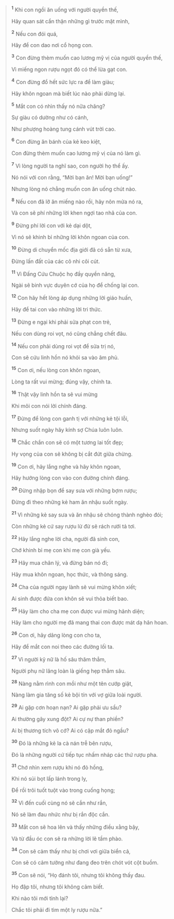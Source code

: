 > <sup><b>1</b></sup> Khi con ngồi ăn uống với người quyền thế,
>
> Hãy quan sát cẩn thận những gì trước mặt mình,
>
> <sup><b>2</b></sup> Nếu con đói quá,
>
> Hãy để con dao nơi cổ họng con.
>
> <sup><b>3</b></sup> Con đừng thèm muốn cao lương mỹ vị của người quyền thế,
>
> Vì miếng ngon rượu ngọt đó có thể lừa gạt con.
>
> <sup><b>4</b></sup> Con đừng đổ hết sức lực ra để làm giàu;
>
> Hãy khôn ngoan mà biết lúc nào phải dừng lại.
>
> <sup><b>5</b></sup> Mắt con có nhìn thấy nó nữa chăng?
>
> Sự giàu có dường như có cánh,
>
> Như phượng hoàng tung cánh vút trời cao.
>
> <sup><b>6</b></sup> Con đừng ăn bánh của kẻ keo kiệt,
>
> Con đừng thèm muốn cao lương mỹ vị của nó làm gì.
>
> <sup><b>7</b></sup> Vì lòng người ta nghĩ sao, con người họ thể ấy.
>
> Nó nói với con rằng, “Mời bạn ăn! Mời bạn uống!”
>
> Nhưng lòng nó chẳng muốn con ăn uống chút nào.
>
> <sup><b>8</b></sup> Nếu con đã lỡ ăn miếng nào rồi, hãy nôn mửa nó ra,
>
> Và con sẽ phí những lời khen ngợi tao nhã của con.
>
> <sup><b>9</b></sup> Ðừng phí lời con với kẻ dại dột,
>
> Vì nó sẽ khinh bỉ những lời khôn ngoan của con.
>
> <sup><b>10</b></sup> Ðừng di chuyển mốc địa giới đã có sẵn từ xưa,
>
> Ðừng lấn đất của các cô nhi côi cút.
>
> <sup><b>11</b></sup> Vì Ðấng Cứu Chuộc họ đầy quyền năng,
>
> Ngài sẽ binh vực duyên cớ của họ để chống lại con.
>
> <sup><b>12</b></sup> Con hãy hết lòng áp dụng những lời giáo huấn,
>
> Hãy để tai con vào những lời tri thức.
>
> <sup><b>13</b></sup> Ðừng e ngại khi phải sửa phạt con trẻ,
>
> Nếu con dùng roi vọt, nó cũng chẳng chết đâu.
>
> <sup><b>14</b></sup> Nếu con phải dùng roi vọt để sửa trị nó,
>
> Con sẽ cứu linh hồn nó khỏi sa vào âm phủ.
>
> <sup><b>15</b></sup> Con ơi, nếu lòng con khôn ngoan,
>
> Lòng ta rất vui mừng; đúng vậy, chính ta.
>
> <sup><b>16</b></sup> Thật vậy linh hồn ta sẽ vui mừng
>
> Khi môi con nói lời chính đáng.
>
> <sup><b>17</b></sup> Ðừng để lòng con ganh tị với những kẻ tội lỗi,
>
> Nhưng suốt ngày hãy kính sợ Chúa luôn luôn.
>
> <sup><b>18</b></sup> Chắc chắn con sẽ có một tương lai tốt đẹp;
>
> Hy vọng của con sẽ không bị cắt đứt giữa chừng.
>
> <sup><b>19</b></sup> Con ơi, hãy lắng nghe và hãy khôn ngoan,
>
> Hãy hướng lòng con vào con đường chính đáng.
>
> <sup><b>20</b></sup> Đừng nhập bọn để say sưa với những bợm rượu;
>
> Đừng đi theo những kẻ ham ăn nhậu suốt ngày.
>
> <sup><b>21</b></sup> Vì những kẻ say sưa và ăn nhậu sẽ chóng thành nghèo đói;
>
> Còn những kẻ cứ say rượu lừ đừ sẽ rách rưới tả tơi.
>
> <sup><b>22</b></sup> Hãy lắng nghe lời cha, người đã sinh con,
>
> Chớ khinh bỉ mẹ con khi mẹ con già yếu.
>
> <sup><b>23</b></sup> Hãy mua chân lý, và đừng bán nó đi;
>
> Hãy mua khôn ngoan, học thức, và thông sáng.
>
> <sup><b>24</b></sup> Cha của người ngay lành sẽ vui mừng khôn xiết;
>
> Ai sinh được đứa con khôn sẽ vui thỏa biết bao.
>
> <sup><b>25</b></sup> Hãy làm cho cha mẹ con được vui mừng hãnh diện;
>
> Hãy làm cho người mẹ đã mang thai con được mát dạ hân hoan.
>
> <sup><b>26</b></sup> Con ơi, hãy dâng lòng con cho ta,
>
> Hãy để mắt con noi theo các đường lối ta.
>
> <sup><b>27</b></sup> Vì người kỹ nữ là hố sâu thăm thẳm,
>
> Người phụ nữ lăng loàn là giếng hẹp thẳm sâu.
>
> <sup><b>28</b></sup> Nàng nằm rình con mồi như một tên cướp giật,
>
> Nàng làm gia tăng số kẻ bội tín với vợ giữa loài người.
>
> <sup><b>29</b></sup> Ai gặp cơn hoạn nạn? Ai gặp phải ưu sầu?
>
> Ai thường gây xung đột? Ai cự nự than phiền?
>
> Ai bị thương tích vô cớ? Ai có cặp mắt đỏ ngầu?
>
> <sup><b>30</b></sup> Ðó là những kẻ la cà nán trễ bên rượu,
>
> Ðó là những người cứ tiếp tục nhấm nháp các thứ rượu pha.
>
> <sup><b>31</b></sup> Chớ nhìn xem rượu khi nó đỏ hồng,
>
> Khi nó sủi bọt lấp lánh trong ly,
>
> Để rồi trôi tuốt tuột vào trong cuống họng;
>
> <sup><b>32</b></sup> Vì đến cuối cùng nó sẽ cắn như rắn,
>
> Nó sẽ làm đau nhức như bị rắn độc cắn.
>
> <sup><b>33</b></sup> Mắt con sẽ hoa lên và thấy những điều xằng bậy,
>
> Và từ đầu óc con sẽ ra những lời lẽ tầm phào.
>
> <sup><b>34</b></sup> Con sẽ cảm thấy như bị chơi vơi giữa biển cả,
>
> Con sẽ có cảm tưởng như đang đeo trên chót vót cột buồm.
>
> <sup><b>35</b></sup> Con sẽ nói, “Họ đánh tôi, nhưng tôi không thấy đau.
>
> Họ đập tôi, nhưng tôi không cảm biết.
>
> Khi nào tôi mới tỉnh lại?
>
> Chắc tôi phải đi tìm một ly rượu nữa.”
